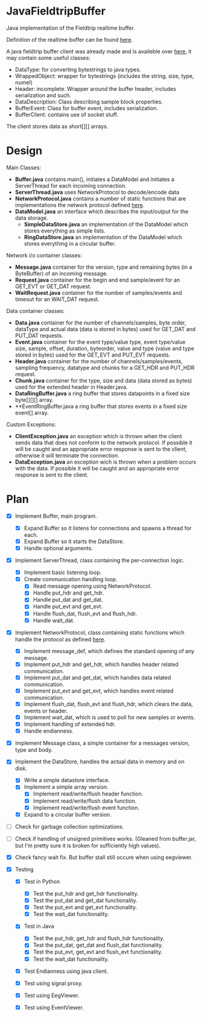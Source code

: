 JavaFieldtripBuffer
===================

Java implementation of the Fieldtrip realtime buffer.

Definition of the realtime buffer can be found [here](http://fieldtrip.fcdonders.nl/development/realtime).

A java fieldtrip buffer client was already made and is availeble over [here](https://github.com/jadref/buffer_bci), it may contain some useful classes:

*  DataType: for converting bytestrings to java types.
*  WrappedObject: wrapper for bytestrings (includes the string, size, type, numel)
*  Header: incomplete. Wrapper around the buffer header, includes serialization and such.
*  DataDescription: Class describing sample block properties.
*  BufferEvent: Class for buffer event, includes serialization.
*  BufferClient: contains use of socket stuff.

The client stores data as short[][] arrays.

Design
==================

Main Classes:

- **Buffer.java** contains main(),  initiates a DataModel and initiates a ServerThread for each incoming connection.
- **ServerThread.java** uses NetworkProtocol to decode/encode data
- **NetworkProtocol.java** contains a number of static functions that are implementations the network protocol defined [here](http://fieldtrip.fcdonders.nl/development/realtime/buffer_protocol).
- **DataModel.java** an interface which describes the input/output for the data storage.
	* **SimpleDataStore.java** an implementation of the DataModel which stores everything as simple lists.
	* **RingDataStore.java**  an implementation of the DataModel which stores everything in a circular buffer.

Network i/o container classes:

- **Message.java** container for the version, type and remaining bytes (in a ByteBuffer) of an incoming message.
- **Request.java** container for the begin and end sample/event for an GET\_EVT or GET\_DAT request.
- **WaitRequest.java** container for the number of samples/events and timeout for an WAIT\_DAT request.

Data container classes:

- **Data.java** container for the number of channels/samples, byte order, dataType and actual data (data is stored in bytes) used for GET\_DAT and PUT\_DAT requests.
- **Event.java** container for the event type/value type, event type/value size, sample, offset, duration, byteorder, value and type (value and type stored in bytes) used for the GET\_EVT and PUT\_EVT requests.
- **Header.java** container for the number of channels/samples/events, sampling frequency, datatype and chunks for a GET\_HDR and PUT\_HDR request.
- **Chunk.java** container for the type, size and data (data stored as bytes) used for the extended header in Header.java.
- **DataRingBuffer.java** a ring buffer that stores datapoints in a fixed size byte[][][] array.
- **EventRingBuffer.java a ring buffer that stores events in a fixed size event[] array.

Custom Exceptions:

- **ClientException.java** an exception which is thrown when the client sends data that does not conform to the network protocol. If possible it will be caught and an appropriate error response is sent to the client, otherwise it will terminate the connection.
- **DataException.java** an exception wich is thrown when a problem occurs with the data. If possible it will be caught and an appropriate error response is sent to the client. 



Plan
==================

- [x] Implement Buffer, main program.
  - [x] Expand Buffer so it listens for connections and spawns a thread for each.
  - [x] Expand Buffer so it starts the DataStore.
  - [x] Handle optional arguments.
- [x] Implement ServerThread, class containing the per-connection logic.
  - [x] Implement basic listening loop.
  - [x] Create communication handling loop.
    - [x] Read message opening using NetworkProtocol.
	- [x] Handle put\_hdr and get\_hdr.
	- [x] Handle put\_dat and get\_dat.
	- [x] Handle put\_evt and get\_evt.
	- [x] Handle flush\_dat, flush\_evt and flush\_hdr.
	- [x] Handle wait_dat. 
- [x] Implement NetworkProtocol, class containing static functions which handle the protocol as defined [here](http://fieldtrip.fcdonders.nl/development/realtime/buffer_protocol).
  - [x] Implement message_def, which defines the standard opening of any message.
  - [x] Implement put\_hdr and get\_hdr, which handles header related communication.
  - [x] Implement put\_dat and get\_dat, which handles data related communication.
  - [x] Implement put\_evt and get\_evt, which handles event related communication.
  - [x] Implement flush\_dat, flush\_evt and flush\_hdr, which clears the data, events or header.
  - [x] Implement wait_dat, which is used to poll for new samples or events.
  - [x] Implement handling of extended hdr.
  - [x] Handle endianness.
- [x] Implement Message class, a simple container for a messages version, type and body.
- [x] Implement the DataStore, handles the actual data in memory and on disk.
  - [x] Write a simple datastore interface.
  - [x] Implement a simple array version.
    - [x] Implement read/write/flush header function.
    - [x] Implement read/write/flush data function.
    - [x] Implement read/write/flush event function.
  - [x] Expand to a circular buffer version.
- [ ] Check for garbage collection optimizations.
- [ ] Check if handling of unsigned primitives works. (Gleaned from buffer.jar, but I'm pretty sure it is broken for sufficiently high values).
- [x] Check fancy wait fix. But buffer stall still occure when using eegviewer.

- [x] Testing
	- [x] Test in Python
		- [x] Test the put\_hdr and get\_hdr functionality.
		- [x] Test the put\_dat and get\_dat functionality.
		- [x] Test the put\_evt and get\_evt functionality.
		- [x] Test the wait\_dat functionality.
	- [x] Test in Java
		- [x] Test the put\_hdr, get\_hdr and flush\_hdr functionality.
		- [x] Test the put\_dat, get\_dat and flush\_dat functionality.
		- [x] Test the put\_evt, get\_evt and flush\_evt functionality.
		- [x] Test the wait\_dat functionality.
	- [x] Test Endianness using java client.
	- [x] Test using signal proxy.
	- [x] Test using EegViewer.
	- [x] Test using EventViewer.
	
